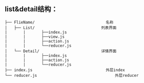 ## list&detail结构：

    ├── FlieName/                            	名称
    │   ├── List/          	                  列表界面
    |		|		├──index.js												
    |		|		├──view.js												
    |		|		├──action.js											
    |		|		└──reducer.js											
    │   └── Detail/                           详情界面
    |		|		├──index.js												
    |		|		├──action.js											
    |		|		└──reducer.js											
    ├── index.js                          		外层index
    └── reducer.js                    				外层reducer
